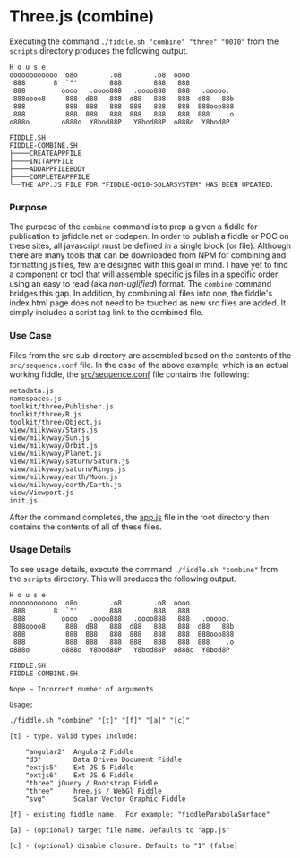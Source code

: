 Three.js (combine)
======

Executing the command `./fiddle.sh "combine" "three" "0010"` from the `scripts` directory produces
the following output.

    H o u s e
    oooooooooooo  o8o        .o8        .o8  oooo
     888       8  `"'        888        888   888
     888         oooo   .oooo888   .oooo888   888   .ooooo.
     888oooo8     888  d88   888  d88   888   888  d88   88b
     888          888  888   888  888   888   888  888ooo888
     888          888  888   888  888   888   888  888    .o
    o888o        o888o  Y8bod88P   Y8bod88P  o888o  Y8bod8P
    
    FIDDLE.SH
    FIDDLE-COMBINE.SH
    ├────CREATEAPPFILE
    ├────INITAPPFILE
    ├────ADDAPPFILEBODY
    ├────COMPLETEAPPFILE
    └──THE APP.JS FILE FOR "FIDDLE-0010-SOLARSYSTEM" HAS BEEN UPDATED.         

### Purpose

The purpose of the `combine` command is to prep a given a fiddle for publication to jsfiddle.net or codepen.  In order 
to publish a fiddle or POC on these sites, all javascript must be defined in a single block (or file).  Although there 
are many tools that can be downloaded from NPM for combining and formatting js files, few are designed with this goal in
mind. I have yet to find a component or tool that will assemble specific js files in a specific order using an easy to read 
(aka _non-uglified_) format. The `combine` command bridges this gap.  In addition, by combining all files into
one, the fiddle's index.html page does not need to be touched as new src files are added. It simply includes
a script tag link to the combined file.


### Use Case

Files from the src sub-directory are assembled based on the contents of the `src/sequence.conf` file. In the case of the
above example, which is an actual working fiddle, the [src/sequence.conf](fiddle-0010-SolarSystem/src/sequence.conf) 
file contains the following:

    metadata.js
    namespaces.js
    toolkit/three/Publisher.js
    toolkit/three/R.js
    toolkit/three/Object.js
    view/milkyway/Stars.js
    view/milkyway/Sun.js
    view/milkyway/Orbit.js
    view/milkyway/Planet.js
    view/milkyway/saturn/Saturn.js
    view/milkyway/saturn/Rings.js
    view/milkyway/earth/Moon.js
    view/milkyway/earth/Earth.js
    view/Viewport.js
    init.js

After the command completes, the [app.js](fiddle-0010-SolarSystem/app.js) file in the root directory then contains 
the contents of all of these files.  


### Usage Details

To see usage details, execute the command `./fiddle.sh "combine"` from the `scripts` directory.  This will produces the 
following output.
    
    H o u s e
    oooooooooooo  o8o        .o8        .o8  oooo
     888       8  `"'        888        888   888
     888         oooo   .oooo888   .oooo888   888   .ooooo.
     888oooo8     888  d88   888  d88   888   888  d88   88b
     888          888  888   888  888   888   888  888ooo888
     888          888  888   888  888   888   888  888    .o
    o888o        o888o  Y8bod88P   Y8bod88P  o888o  Y8bod8P
    
    FIDDLE.SH
    FIDDLE-COMBINE.SH
    
    Nope ~ Incorrect number of arguments
    
    Usage:
    
    ./fiddle.sh "combine" "[t]" "[f]" "[a]" "[c]"
    
    [t] - type. Valid types include:
    
    	"angular2"	Angular2 Fiddle
    	"d3"		Data Driven Document Fiddle
    	"extjs5"	Ext JS 5 Fiddle
    	"extjs6"	Ext JS 6 Fiddle
    	"three"	jQuery / Bootstrap Fiddle
    	"three"		hree.js / WebGl Fiddle
    	"svg"		Scalar Vector Graphic Fiddle
    
    [f] - existing fiddle name.  For example: "fiddleParabolaSurface"
    
    [a] - (optional) target file name. Defaults to "app.js"
    
    [c] - (optional) disable closure. Defaults to "1" (false)

